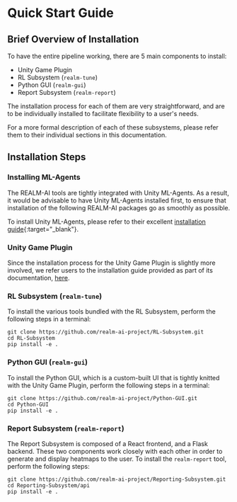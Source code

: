 # Quick Start Guide 
## Brief Overview of Installation

To have the entire pipeline working, there are 5 main components to install:

- Unity Game Plugin
- RL Subsystem (`realm-tune`)
- Python GUI (`realm-gui`)
- Report Subsystem (`realm-report`)

The installation process for each of them are very straightforward, and are to be individually installed to facilitate flexibility to a user's needs.

For a more formal description of each of these subsystems, please refer them to their individual sections in this documentation.

## Installation Steps
### Installing ML-Agents
The REALM-AI tools are tightly integrated with Unity ML-Agents. As a result, it would be advisable to have Unity ML-Agents installed first, to ensure that installation of the following REALM-AI packages go as smoothly as possible.

To install Unity ML-Agents, please refer to their excellent [installation guide](https://github.com/Unity-Technologies/ml-agents/blob/main/docs/Installation.md#installation){:target="_blank"}.

### Unity Game Plugin
Since the installation process for the Unity Game Plugin is slightly more involved, we refer users to the installation guide provided as part of its documentation, [here](/game_plugin_subsystem/installation_unity).

### RL Subsystem (`realm-tune`)
To install the various tools bundled with the RL Subsystem, perform the following steps in a terminal:
```
git clone https://github.com/realm-ai-project/RL-Subsystem.git
cd RL-Subsystem
pip install -e .
```

### Python GUI (`realm-gui`)
To install the Python GUI, which is a custom-built UI that is tightly knitted with the Unity Game Plugin, perform the following steps in a terminal:
``` 
git clone https://github.com/realm-ai-project/Python-GUI.git
cd Python-GUI
pip install -e .
```

### Report Subsystem (`realm-report`)
The Report Subsystem is composed of a React frontend, and a Flask backend. These two components work closely with each other in order to generate and display heatmaps to the user. To install the `realm-report` tool, perform the following steps:
```
git clone https://github.com/realm-ai-project/Reporting-Subsystem.git
cd Reporting-Subsystem/api
pip install -e .
```